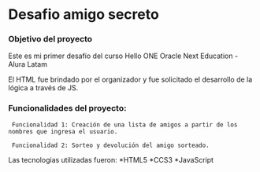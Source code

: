 <h1>Desafio amigo secreto</h1>

<h3>Objetivo del proyecto</h3>

Este es mi primer desafío del curso Hello ONE
Oracle Next Education - Alura Latam

El HTML fue brindado por el organizador y fue solicitado el desarrollo de la lógica a través de JS. 

<h3> Funcionalidades del proyecto:</h3>

``` Funcionalidad 1: Creación de una lista de amigos a partir de los nombres que ingresa el usuario.```

``` Funcionalidad 2: Sorteo y devolución del amigo sorteado.```

Las tecnologias utilizadas fueron:
*HTML5
*CCS3
*JavaScript
